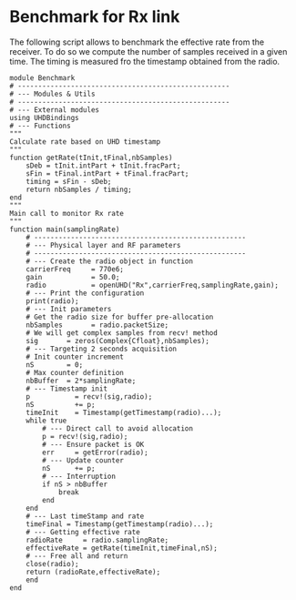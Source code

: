 
# Benchmark for Rx link 

The following script allows to benchmark the effective rate from the receiver. To do so we compute the number of samples received in a given time. The timing is measured fro the timestamp obtained from the radio. 

	module Benchmark 
	# ---------------------------------------------------- 
	# --- Modules & Utils
	# ---------------------------------------------------- 
	# --- External modules 
	using UHDBindings 
	# --- Functions 
	"""
	Calculate rate based on UHD timestamp
	"""
	function getRate(tInit,tFinal,nbSamples)
		sDeb = tInit.intPart + tInit.fracPart;
		sFin = tFinal.intPart + tFinal.fracPart; 
		timing = sFin - sDeb; 
		return nbSamples / timing;
	end
	"""
	Main call to monitor Rx rate
	"""
	function main(samplingRate)	
		# ---------------------------------------------------- 
		# --- Physical layer and RF parameters 
		# ---------------------------------------------------- 
		# --- Create the radio object in function
		carrierFreq		= 770e6;		
		gain			= 50.0; 
		radio			= openUHD("Rx",carrierFreq,samplingRate,gain); 
		# --- Print the configuration
		print(radio);
		# --- Init parameters 
		# Get the radio size for buffer pre-allocation
		nbSamples 		= radio.packetSize;
		# We will get complex samples from recv! method
		sig		  = zeros(Complex{Cfloat},nbSamples); 
		# --- Targeting 2 seconds acquisition
		# Init counter increment
		nS		  = 0;
		# Max counter definition
		nbBuffer  = 2*samplingRate;
		# --- Timestamp init 
		p 			= recv!(sig,radio);
		nS			+= p;
		timeInit  	= Timestamp(getTimestamp(radio)...);
		while true
			# --- Direct call to avoid allocation 
			p = recv!(sig,radio);
			# --- Ensure packet is OK
			err 	= getError(radio);
			# --- Update counter
			nS		+= p;
			# --- Interruption 
			if nS > nbBuffer
				break 
			end
		end
		# --- Last timeStamp and rate 
		timeFinal = Timestamp(getTimestamp(radio)...);
		# --- Getting effective rate 
		radioRate	  = radio.samplingRate;
        effectiveRate = getRate(timeInit,timeFinal,nS);
		# --- Free all and return
		close(radio);
		return (radioRate,effectiveRate);
	    end
    end
